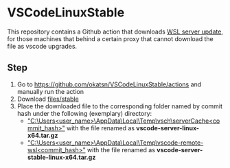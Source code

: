 # VSCodeLinuxStable
This repository contains a Github action that downloads [WSL server update](https://update.code.visualstudio.com/latest/server-linux-x64/stable), for those machines that behind a certain proxy that cannot download the file as vscode upgrades.

## Step
1. Go to https://github.com/okatsn/VSCodeLinuxStable/actions and manually run the action
2. Download [files/stable](https://github.com/okatsn/VSCodeLinuxStable/blob/master/files/stable)
3. Place the downloaded file to the corresponding folder named by commit hash under the following (exemplary) directory:
   - ["C:\Users\<user_name>\AppData\Local\Temp\vsch\serverCache\<commit_hash>\"](../AppData/Local/Temp/vsch/serverCache) with the file renamed as **vscode-server-linux-x64.tar.gz**
   - ["C:\Users\<user_name>\AppData\Local\Temp\vscode-remote-wsl\<commit_hash>\"](../AppData/Local/Temp/vscode-remote-wsl) with the file renamed as **vscode-server-stable-linux-x64.tar.gz** 
